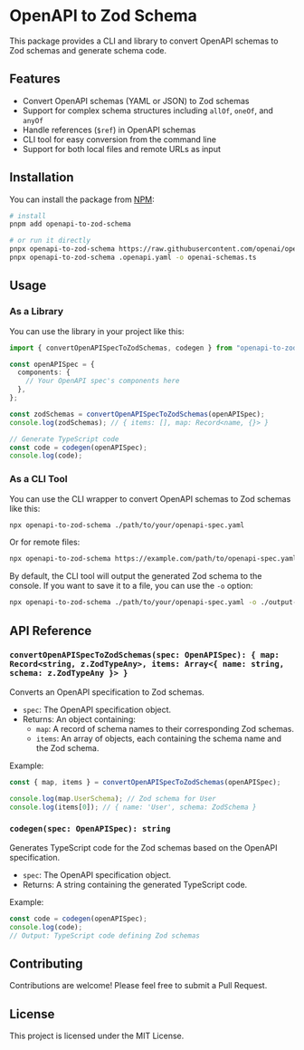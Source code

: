 # OpenAPI to Zod Schema

This package provides a CLI and library to convert OpenAPI schemas to Zod schemas and generate schema code.

## Features

- Convert OpenAPI schemas (YAML or JSON) to Zod schemas
- Support for complex schema structures including `allOf`, `oneOf`, and `anyOf`
- Handle references (`$ref`) in OpenAPI schemas
- CLI tool for easy conversion from the command line
- Support for both local files and remote URLs as input

## Installation

You can install the package from [NPM](https://www.npmjs.com/openapi-to-zod-schema):

```bash
# install
pnpm add openapi-to-zod-schema

# or run it directly
pnpx openapi-to-zod-schema https://raw.githubusercontent.com/openai/openai-openapi/master/openapi.yaml
pnpx openapi-to-zod-schema .openapi.yaml -o openai-schemas.ts
```

## Usage

### As a Library

You can use the library in your project like this:

```typescript
import { convertOpenAPISpecToZodSchemas, codegen } from "openapi-to-zod-schema";

const openAPISpec = {
  components: {
    // Your OpenAPI spec's components here
  },
};

const zodSchemas = convertOpenAPISpecToZodSchemas(openAPISpec);
console.log(zodSchemas); // { items: [], map: Record<name, {}> }

// Generate TypeScript code
const code = codegen(openAPISpec);
console.log(code);
```

### As a CLI Tool

You can use the CLI wrapper to convert OpenAPI schemas to Zod schemas like this:

```bash
npx openapi-to-zod-schema ./path/to/your/openapi-spec.yaml
```

Or for remote files:

```bash
npx openapi-to-zod-schema https://example.com/path/to/openapi-spec.yaml
```

By default, the CLI tool will output the generated Zod schema to the console. If you want to save it to a file, you can use the `-o` option:

```bash
npx openapi-to-zod-schema ./path/to/your/openapi-spec.yaml -o ./output-schema.ts
```

## API Reference

### `convertOpenAPISpecToZodSchemas(spec: OpenAPISpec): { map: Record<string, z.ZodTypeAny>, items: Array<{ name: string, schema: z.ZodTypeAny }> }`

Converts an OpenAPI specification to Zod schemas.

- `spec`: The OpenAPI specification object.
- Returns: An object containing:
  - `map`: A record of schema names to their corresponding Zod schemas.
  - `items`: An array of objects, each containing the schema name and the Zod schema.

Example:

```typescript
const { map, items } = convertOpenAPISpecToZodSchemas(openAPISpec);

console.log(map.UserSchema); // Zod schema for User
console.log(items[0]); // { name: 'User', schema: ZodSchema }
```

### `codegen(spec: OpenAPISpec): string`

Generates TypeScript code for the Zod schemas based on the OpenAPI specification.

- `spec`: The OpenAPI specification object.
- Returns: A string containing the generated TypeScript code.

Example:

```typescript
const code = codegen(openAPISpec);
console.log(code);
// Output: TypeScript code defining Zod schemas
```

## Contributing

Contributions are welcome! Please feel free to submit a Pull Request.

## License

This project is licensed under the MIT License.
